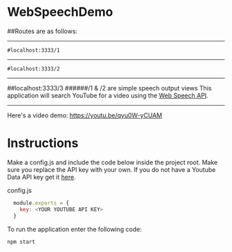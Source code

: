 # WebSpeechDemo

##Routes are as follows:
***
`#localhost:3333/1`
***
`#localhost:3333/2`
***
##localhost:3333/3
######/1 & /2 are simple speech output views
This application will search YouTube for a video using the [Web Speech API](https://developers.google.com/web/updates/2013/01/Voice-Driven-Web-Apps-Introduction-to-the-Web-Speech-API?hl=en).
***
Here's a video demo: https://youtu.be/qyu0W-yCUAM

# Instructions
Make a config.js and include the code below inside the project root. Make sure you replace the API key with your own. If you do not have a Youtube Data API key get it
[here](https://developers.google.com/youtube/registering_an_application).

config.js
```javascript
  module.exports = {
    key: <YOUR YOUTUBE API KEY>
  }
```

To run the application enter the following code:
```
npm start
```
